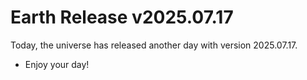 # Earth Release v2025.07.17
Today, the universe has released another day with version 2025.07.17.
- Enjoy your day!
